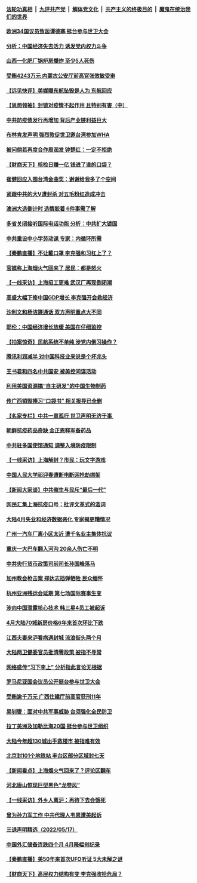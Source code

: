 ####  [法轮功真相](../../../../basic/blob/master/README.md?t=05191401) &nbsp;|&nbsp; [九评共产党](../../../../9ping.md/blob/master/README.md?t=05191401) &nbsp;|&nbsp; [解体党文化](../../../../jtdwh.md/blob/master/README.md?t=05191401)  &nbsp;|&nbsp; [共产主义的终极目的](../../../../gczydzjmd.md/blob/master/README.md?t=05191401) &nbsp;|&nbsp; [魔鬼在统治我们的世界](../../../../mgztzwmdsj.md/blob/master/README.md?t=05191401) 

#### [欧洲34国议员致函谭德塞 挺台参与世卫大会](../pages/nsc413/n13740374.md?t=05191401) 


#### [分析：中国经济失去活力 诱发党内权力斗争](../pages/nsc413/n13740219.md?t=05191401) 

#### [山西一化肥厂锅炉房爆炸 至少5人死伤](../pages/nsc413/n13740340.md?t=05191401) 

#### [受贿4243万元 内蒙古公安厅前高官张效敏受审](../pages/nsc413/n13740317.md?t=05191401) 

#### [【远见快评】美媒曝东航坠毁是人为 东航回应](../pages/nsc413/n13740248.md?t=05191401) 

#### [【思想领袖】封锁对疫情不起作用 且特别有害（中）](../pages/nsc413/n13735181.md?t=05191401) 

#### [中共防疫债发行再增加 背后产业链利益巨大](../pages/nsc413/n13740260.md?t=05191401) 

#### [布林肯发声明 强烈敦促世卫邀台湾参加WHA](../pages/nsc413/n13740190.md?t=05191401) 

#### [被问倘若再度合作周润发 钟楚红：一定不拒绝](../pages/nsc413/n13740144.md?t=05191401) 

#### [【财商天下】核检日赚一亿 钱进了谁的口袋？](../pages/nsc413/n13740132.md?t=05191401) 

#### [崔健回应入围台湾金曲奖：谢谢给我多了个空间](../pages/nsc413/n13740209.md?t=05191401) 

#### [紧跟中共的大V遭封杀 对五毛粉红造成冲击](../pages/nsc413/n13740226.md?t=05191401) 

#### [澳洲大选倒计时 选情胶着 6件事需了解](../pages/nsc413/n13740166.md?t=05191401) 

#### [多省关闭接听国际电话功能 分析：中共扩大锁国](../pages/nsc413/n13740197.md?t=05191401) 

#### [中共重设中小学劳动课 专家：内循环所需](../pages/nsc413/n13740176.md?t=05191401) 

#### [【秦鹏直播】不让戴口罩 李克强和习杠上了？](../pages/nsc413/n13740262.md?t=05191401) 

#### [官媒称上海烟火气回来了 居民：都是怒火](../pages/nsc413/n13740202.md?t=05191401) 

#### [【一线采访】上海招工更难 武汉厂再现倒闭潮](../pages/nsc413/n13740187.md?t=05191401) 

#### [高盛大幅下修中国GDP增长 李克强开会救经济](../pages/nsc413/n13739993.md?t=05191401) 

#### [沙利文和杨洁篪通话 双方声明重点大不同](../pages/nsc413/n13740117.md?t=05191401) 

#### [耶伦：中国经济增长放缓 美国在仔细监控](../pages/nsc413/n13740151.md?t=05191401) 

#### [【拍案惊奇】民航系统不单纯 涉党内倒习操作？](../pages/nsc413/n13740136.md?t=05191401) 

#### [腾讯利润减半 对中国科技业来说是个坏兆头](../pages/nsc413/n13740093.md?t=05191401) 

#### [王书君和四名中共国安 被美控间谍活动](../pages/nsc413/n13740137.md?t=05191401) 

#### [利用美国资源搞“自主研发”的中国生物制药](../pages/nsc413/n13740112.md?t=05191401) 

#### [传广西销毁捧习“口袋书” 相关报导已全删](../pages/nsc413/n13740103.md?t=05191401) 

#### [【名家专栏】中共一意孤行 世卫声明无济于事 ](../pages/nsc413/n13739907.md?t=05191401) 

#### [朝鲜抗疫药品奇缺 金正恩释军备药品](../pages/nsc413/n13740094.md?t=05191401) 

#### [中共驻多国使馆通知 调整入境防疫限制](../pages/nsc413/n13739965.md?t=05191401) 

#### [【一线采访】上海解封？市民：玩文字游戏](../pages/nsc413/n13740061.md?t=05191401) 

#### [中国人民大学祁迎春遭断电断网抢劫绑架](../pages/nsc413/n13730164.md?t=05191401) 

#### [【新闻大家谈】中共催生与民斥“最后一代”](../pages/nsc413/n13739992.md?t=05191401) 

#### [网民汇集上海抗疫口号：批评文革式的滥词](../pages/nsc413/n13739682.md?t=05191401) 

#### [大陆4月失业和经济数据恶化 专家揭更糟情况](../pages/nsc413/n13739896.md?t=05191401) 

#### [广州一汽车厂离小区太近 遭千名业主集体抗议](../pages/nsc413/n13739826.md?t=05191401) 

#### [重庆一大巴车翻入河沟 20余人伤亡不明](../pages/nsc413/n13739873.md?t=05191401) 

#### [中共央行货币政策司前司长孙国峰落马](../pages/nsc413/n13739827.md?t=05191401) 

#### [加州教会枪击案 郑达志挡弹牺牲 民众缅怀](../pages/nsc413/n13739801.md?t=05191401) 

#### [杭州亚洲残运会延期 第七场国际赛事生变](../pages/nsc413/n13739805.md?t=05191401) 

#### [涉向中国泄露核心技术 韩三星4员工被起诉](../pages/nsc413/n13739770.md?t=05191401) 

#### [4月大陆70城新房价格6年来首次环比下跌](../pages/nsc413/n13739723.md?t=05191401) 

#### [江西夫妻来沪看病遇封城 流浪街头两个月](../pages/nsc413/n13739761.md?t=05191401) 

#### [大陆两卫健委官员批清零政策  被指不寻常](../pages/nsc413/n13739710.md?t=05191401) 

#### [网络盛传“习下李上” 分析指此言论无根据](../pages/nsc413/n13739579.md?t=05191401) 

#### [罗马尼亚国会议员公开挺台参与世卫大会](../pages/nsc413/n13739706.md?t=05191401) 

#### [受贿逾千万元 广西住建厅前高官获刑11年](../pages/nsc413/n13739678.md?t=05191401) 

#### [吴钊燮：面对中共军事威胁 台须强化全民防卫](../pages/nsc413/n13739645.md?t=05191401) 

#### [拉丁美洲及加勒比海20国 挺台参与世卫组织](../pages/nsc413/n13739661.md?t=05191401) 

#### [大陆今年超130城出手救楼市  被指难有效](../pages/nsc413/n13739556.md?t=05191401) 

#### [北京封101个地铁站 丰台区部分区域封七天](../pages/nsc413/n13739596.md?t=05191401) 

#### [【新闻看点‭】上海烟火气回来了？评论区翻车](../pages/nsc413/n13739273.md?t=05191401) 


#### [河北唐山惊现巨型黑色“龙卷风”](../pages/nsc413/n13739532.md?t=05191401) 

#### [【一线采访】外乡人离沪：再待下去会饿死](../pages/nsc413/n13739209.md?t=05191401) 

#### [曾为孙力军工作 中共代理人韦恩遭美起诉](../pages/nsc413/n13739487.md?t=05191401) 

#### [三退声明精选（2022/05/17）](../pages/nsc413/n13739546.md?t=05191401) 

#### [中国外汇储备连跌四个月 4月降幅创纪录](../pages/nsc413/n13739541.md?t=05191401) 

#### [【秦鹏直播】美50年来首次UFO听证 5大未解之谜](../pages/nsc413/n13739452.md?t=05191401) 

#### [【财商天下】高层权力结构有变 李克强收拾危局？](../pages/nsc413/n13739513.md?t=05191401) 

